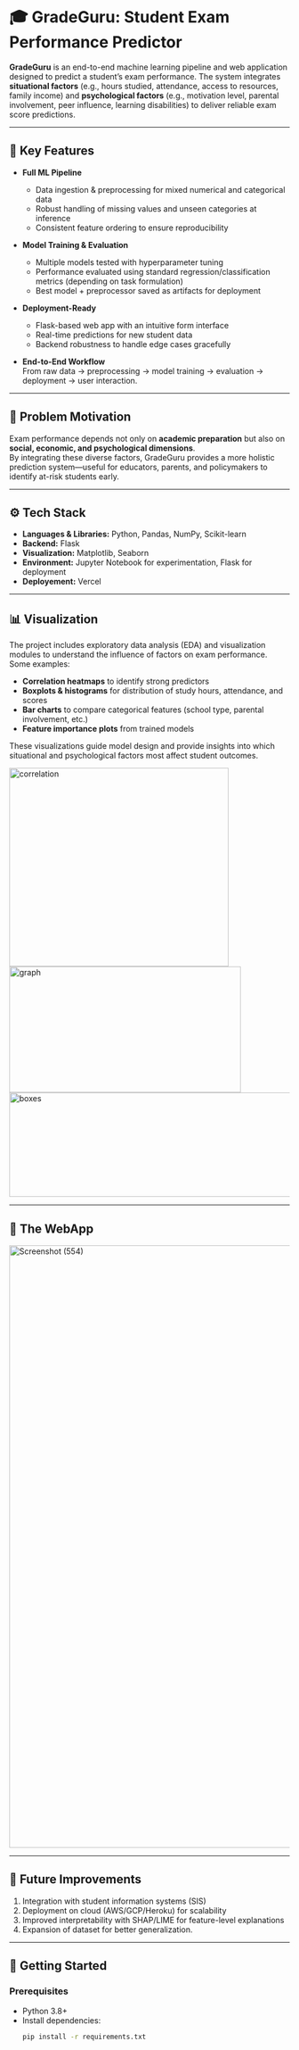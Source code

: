# 🎓 GradeGuru: Student Exam Performance Predictor  

**GradeGuru** is an end-to-end machine learning pipeline and web application designed to predict a student’s exam performance. The system integrates **situational factors** (e.g., hours studied, attendance, access to resources, family income) and **psychological factors** (e.g., motivation level, parental involvement, peer influence, learning disabilities) to deliver reliable exam score predictions.  

---

## 🚀 Key Features  

- **Full ML Pipeline**  
  - Data ingestion & preprocessing for mixed numerical and categorical data  
  - Robust handling of missing values and unseen categories at inference  
  - Consistent feature ordering to ensure reproducibility  

- **Model Training & Evaluation**  
  - Multiple models tested with hyperparameter tuning  
  - Performance evaluated using standard regression/classification metrics (depending on task formulation)  
  - Best model + preprocessor saved as artifacts for deployment  

- **Deployment-Ready**  
  - Flask-based web app with an intuitive form interface  
  - Real-time predictions for new student data  
  - Backend robustness to handle edge cases gracefully  

- **End-to-End Workflow**  
  From raw data → preprocessing → model training → evaluation → deployment → user interaction.  

---

## 🧠 Problem Motivation  

Exam performance depends not only on **academic preparation** but also on **social, economic, and psychological dimensions**.  
By integrating these diverse factors, GradeGuru provides a more holistic prediction system—useful for educators, parents, and policymakers to identify at-risk students early.  

---

## ⚙️ Tech Stack  

- **Languages & Libraries:** Python, Pandas, NumPy, Scikit-learn  
- **Backend:** Flask  
- **Visualization:** Matplotlib, Seaborn  
- **Environment:** Jupyter Notebook for experimentation, Flask for deployment
- **Deployement:** Vercel  


---

## 📊 Visualization  

The project includes exploratory data analysis (EDA) and visualization modules to understand the influence of factors on exam performance. Some examples:  

- **Correlation heatmaps** to identify strong predictors  
- **Boxplots & histograms** for distribution of study hours, attendance, and scores  
- **Bar charts** to compare categorical features (school type, parental involvement, etc.)  
- **Feature importance plots** from trained models  

These visualizations guide model design and provide insights into which situational and psychological factors most affect student outcomes.  

<img width="394" height="356" alt="correlation" src="https://github.com/user-attachments/assets/524c1ccd-2d74-4795-b08d-a3d496225748" />
<img width="416" height="226" alt="graph" src="https://github.com/user-attachments/assets/d714e8aa-b0ab-4a7c-ba8f-9b3baabf8ecd" />
<img width="602" height="187" alt="boxes" src="https://github.com/user-attachments/assets/26f5a8e6-8bdd-4ff4-a85b-03554e51ed30" />

---

## 🏁 The WebApp

<img width="1104" height="1080" alt="Screenshot (554)" src="https://github.com/user-attachments/assets/f5549018-f66c-46e4-9719-432d2cf869b4" />

---

## 📌 Future Improvements

1. Integration with student information systems (SIS)
2. Deployment on cloud (AWS/GCP/Heroku) for scalability
3. Improved interpretability with SHAP/LIME for feature-level explanations
4. Expansion of dataset for better generalization.  

---

## 🏁 Getting Started  

### Prerequisites  
- Python 3.8+  
- Install dependencies:  
  ```bash
  pip install -r requirements.txt
